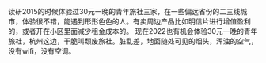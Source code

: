 读研2015的时候体验过30元一晚的青年旅社三家，在一些偏远省份的二三线城市，体验很不错，能遇到形形色色的人。有卖周边产品比如明信片进行增值盈利的，或者开在小区里面减少租金成本的。
现在2022也有机会体验30元一晚的青年旅社，杭州这边，干脆叫颓废旅社。脏乱差，地面随处可见的烟头，浑浊的空气，没有wifi，没有空调。